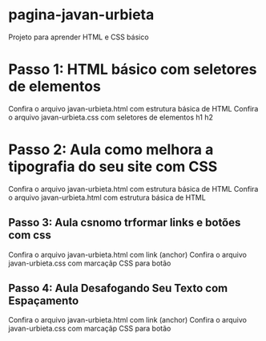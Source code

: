 # pagina-javan-urbieta
Projeto para aprender HTML  e CSS básico

# Passo 1: HTML básico com seletores de elementos
Confira o arquivo javan-urbieta.html com estrutura básica de HTML
Confira o arquivo javan-urbieta.css com seletores de elementos h1 h2

# Passo 2: Aula como melhora a tipografia do seu site com CSS
Confira o arquivo javan-urbieta.html com estrutura básica de HTML
Confira o arquivo javan-urbieta.html com estrutura básica de HTML

## Passo 3: Aula csnomo trformar links e botões com css
Confira o arquivo javan-urbieta.html com link (anchor)
Confira o arquivo javan-urbieta.css com marcaçãp CSS para botão

## Passo 4: Aula Desafogando Seu Texto com Espaçamento
Confira o arquivo javan-urbieta.html com link (anchor)
Confira o arquivo javan-urbieta.css com marcaçãp CSS para botão